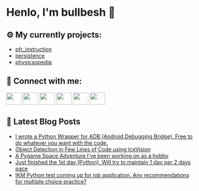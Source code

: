 # Henlo, I'm bullbesh 👋

## ⚙️ My currently projects:
- [pfr_instruction](https://github.com/bullbesh/pfr_instruction)
- [persistence](https://github.com/bullbesh/persistence)
- [physicsopedia](https://github.com/bullbesh/physicsopedia)

## 🔎 Connect with me:
[<img height="32" width="40" src="https://cdn.jsdelivr.net/npm/simple-icons@v5/icons/telegram.svg" />](https://t.me/bullbesh)
[<img height="32" width="40" src="https://cdn.jsdelivr.net/npm/simple-icons@v5/icons/vk.svg" />](https://vk.com/bullbesh)
[<img height="32" width="40" src="https://cdn.jsdelivr.net/npm/simple-icons@v5/icons/twitter.svg" />](https://twitter.com/bullbesh1)
[<img height="32" width="40" src="https://cdn.jsdelivr.net/npm/simple-icons@v5/icons/instagram.svg" />](https://www.instagram.com/bullbesh)
[<img height="32" width="40" src="https://cdn.jsdelivr.net/npm/simple-icons@v5/icons/reddit.svg" />](https://www.reddit.com/user/bullbesh)
[<img height="32" width="40" src="https://cdn.jsdelivr.net/npm/simple-icons@v5/icons/youtube.svg" />](https://www.youtube.com/channel/UCtfjRs6uzgq5mfm8S06WTcg)

## 📕 Latest Blog Posts
<!-- BLOG-POST-LIST:START -->
- [I wrote a Python Wrapper for ADB &lpar;Android Debugging Bridge&rpar;. Free to do whatever you want with the code.](https://www.reddit.com/r/Python/comments/r1xw1j/i_wrote_a_python_wrapper_for_adb_android/)
- [Object Detection in Few Lines of Code using IceVision](https://www.reddit.com/r/Python/comments/r1xkif/object_detection_in_few_lines_of_code_using/)
- [A Pygame Space Adventure I&#39;ve been working on as a hobby](https://www.reddit.com/r/Python/comments/r1w6t0/a_pygame_space_adventure_ive_been_working_on_as_a/)
- [Just finished the 1st day &lpar;Python&rpar;. Will try to maintain 1 day per 2 days pace](https://www.reddit.com/r/Python/comments/r1vj71/just_finished_the_1st_day_python_will_try_to/)
- [IKM Python test coming up for job application. Any recommendations for multiple choice practice?](https://www.reddit.com/r/Python/comments/r1uou6/ikm_python_test_coming_up_for_job_application_any/)
<!-- BLOG-POST-LIST:END -->
